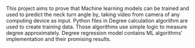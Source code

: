 This project aims to prove that Machine learning models can be trained and used to predict the neck turn angle by, taking video from camera of any computing device as input.
Python files in Degree calculation algorithm are used to create training data. Those algorithms use simple logic to measure degree approximately.
Degree regression model contains ML algorithms' implementation and their promising results.
